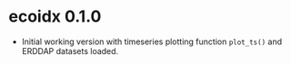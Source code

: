# ecoidx 0.1.0

* Initial working version with timeseries plotting function `plot_ts()` and ERDDAP datasets loaded.
